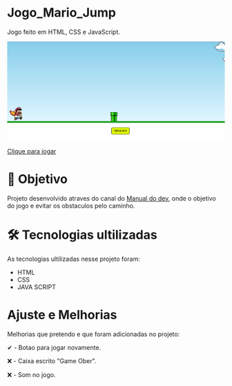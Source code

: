 # Jogo_Mario_Jump
Jogo feito em HTML, CSS e JavaScript.

![Mario](https://github.com/biell-lopes/Jogo_Mario_Jump/blob/main/images/.png)

<a href="https://biell-lopes.github.io/Jogo_Mario_Jump/">Clique para jogar</a>

# 🎯 Objetivo
Projeto desenvolvido atraves do canal do <a href="https://www.youtube.com/c/ManualdoDev">Manual do dev</a>, onde o objetivo do jogo e evitar os obstaculos pelo caminho.

# 🛠️ Tecnologias ultilizadas
As tecnologias ultilizadas nesse projeto foram:
- HTML
- CSS
- JAVA SCRIPT

# Ajuste e Melhorias
Melhorias que pretendo e que foram adicionadas no projeto:

 ✔ - Botao para jogar novamente.
 
❌ - Caixa escrito "Game Ober".

❌ - Som no jogo.
